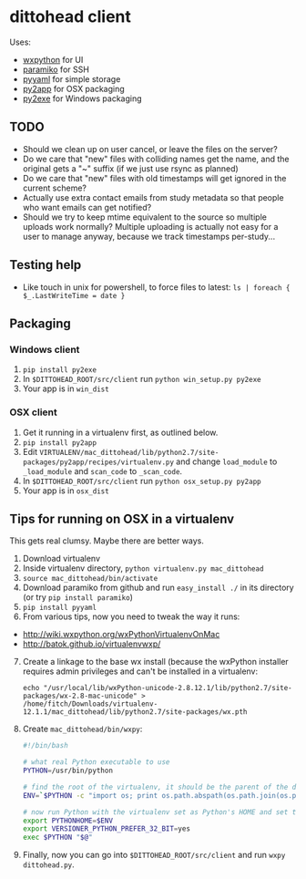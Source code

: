 # dittohead client

Uses:

- [wxpython](http://www.wxpython.org/) for UI
- [paramiko](https://github.com/paramiko/paramiko) for SSH
- [pyyaml](http://pyyaml.org/) for simple storage
- [py2app](https://pythonhosted.org/py2app/) for OSX packaging
- [py2exe](http://www.py2exe.org/) for Windows packaging


## TODO

- Should we clean up on user cancel, or leave the files on the server?
- Do we care that "new" files with colliding names get the name, and the 
  original gets a "~" suffix (if we just use rsync as planned)
- Do we care that "new" files with old timestamps will get ignored in the current scheme?
- Actually use extra contact emails from study metadata so that people who want emails can get notified?
- Should we try to keep mtime equivalent to the source so multiple uploads work normally? Multiple uploading is actually not easy for a user to manage anyway, because we track timestamps per-study...


## Testing help

- Like touch in unix for powershell, to force files to latest: `ls | foreach { $_.LastWriteTime = date }`


## Packaging

### Windows client

1. `pip install py2exe`
2. In `$DITTOHEAD_ROOT/src/client` run `python win_setup.py py2exe`
3. Your app is in `win_dist`

### OSX client

1. Get it running in a virtualenv first, as outlined below.
2. `pip install py2app`
3. Edit `VIRTUALENV/mac_dittohead/lib/python2.7/site-packages/py2app/recipes/virtualenv.py` 
   and change `load_module` to `_load_module` and `scan_code` to `_scan_code`.
4. In `$DITTOHEAD_ROOT/src/client` run `python osx_setup.py py2app`
5. Your app is in `osx_dist`

## Tips for running on OSX in a virtualenv

This gets real clumsy. Maybe there are better ways.

1. Download virtualenv
2. Inside virtualenv directory, `python virtualenv.py mac_dittohead`
3. `source mac_dittohead/bin/activate`
4. Download paramiko from github and run `easy_install ./` in its directory 
   (or try `pip install paramiko`)
5. `pip install pyyaml`
6. From various tips, now you need to tweak the way it runs:

  - http://wiki.wxpython.org/wxPythonVirtualenvOnMac
  - http://batok.github.io/virtualenvwxp/ 

7. Create a linkage to the base wx install (because the wxPython installer requires admin privileges and can't be installed in a virtualenv:

    ```
    echo "/usr/local/lib/wxPython-unicode-2.8.12.1/lib/python2.7/site-packages/wx-2.8-mac-unicode" >
    /home/fitch/Downloads/virtualenv-12.1.1/mac_dittohead/lib/python2.7/site-packages/wx.pth
    ```

8. Create `mac_dittohead/bin/wxpy`:

    ```bash
    #!/bin/bash

    # what real Python executable to use
    PYTHON=/usr/bin/python

    # find the root of the virtualenv, it should be the parent of the dir this script is in
    ENV=`$PYTHON -c "import os; print os.path.abspath(os.path.join(os.path.dirname(\"$0\"), '..'))"`

    # now run Python with the virtualenv set as Python's HOME and set to prefer 32 bit
    export PYTHONHOME=$ENV
    export VERSIONER_PYTHON_PREFER_32_BIT=yes
    exec $PYTHON "$@"
    ```

9. Finally, now you can go into `$DITTOHEAD_ROOT/src/client` and run `wxpy dittohead.py`.

